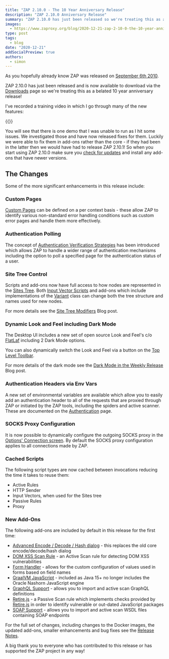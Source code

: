 ```yaml
---
title: "ZAP 2.10.0 - The 10 Year Anniversary Release"
description: "ZAP 2.10.0 Anniversary Release"
summary: "ZAP 2.10.0 has just been released so we're treating this as a belated 10 year anniversary release!"
images:
  - https://www.zaproxy.org/blog/2020-12-21-zap-2-10-0-the-10-year-anniversary-release/images/2-10-0-loading.png
type: post
tags:
  - blog
date: "2020-12-21"
addSocialPreview: true
authors:
  - simon
---
```


As you hopefully already know ZAP was released on [September 6th 2010](/blog/2020-09-06-zap-is-ten-years-old/).

ZAP 2.10.0 has just been released and is now available to download via the [Downloads](/download/) page so we're treating this as a belated 10 year anniversary release!

I've recorded a training video in which I go through many of the new features:

{{<youtube uuid="rrVr-_-y6Xo">}}

You will see that there is one demo that I was unable to run as I hit some issues. We investigated those and have now released fixes for them.
Luckily we were able to fix them in add-ons rather than the core - if they had been in the latter then we would have had to release ZAP 2.10.1!
So when you start using ZAP 2.10.0 make sure you [check for updates](/docs/desktop/start/features/marketplace/) and install any add-ons that have newer versions.

## The Changes

Some of the more significant enhancements in this release include:

### Custom Pages

[Custom Pages](/docs/desktop/start/features/custompages/) can be defined on a per context basis -
these allow ZAP to identify various non-standard error handling conditions such as custom error pages and handle them more effectively.

### Authentication Polling

The concept of [Authentication Verification Strategies](/docs/desktop/start/features/authstrategies/) has been introduced which allows ZAP to handle
a wider range of authentication mechanisms including the option to poll a specified page for the authentication status of a user.

### Site Tree Control

Scripts and add-ons now have full access to how nodes are represented in the [Sites Tree](/docs/desktop/start/features/sitestree/).
Both [Input Vector Scripts](https://github.com/zaproxy/community-scripts/tree/main/variant/) and add-ons which include implementations of the
[Variant](https://static.javadoc.io/org.zaproxy/zap/2.10.0/org/parosproxy/paros/core/scanner/Variant.html) class can change both the tree
structure and names used for new nodes.

For more details see the [Site Tree Modifiers](/blog/2020-09-22-sites-tree-modifiers/) Blog post.

### Dynamic Look and Feel including Dark Mode

The Desktop UI includes a new set of open source Look and Feel's c/o [FlatLaf](https://github.com/JFormDesigner/FlatLaf) including 2 Dark Mode options.

You can also dynamically switch the Look and Feel via a button on the [Top Level Toolbar](/docs/desktop/ui/tltoolbar/).

For more details of the dark mode see the [Dark Mode in the Weekly Release](/blog/2020-03-04-dark-mode-in-the-weekly-release/) Blog post.

### Authentication Headers via Env Vars

A new set of environmental variables are available which allow you to easily add an authentication header to all of the requests that are proxied through ZAP or initiated by the ZAP tools, including the spiders and active scanner.
These are documented on the [Authentication](/docs/desktop/start/features/authentication/#envvars) page.

### SOCKS Proxy Configuration

It is now possible to dynamically configure the outgoing SOCKS proxy in the [Options' Connection screen](/docs/desktop/ui/dialogs/options/connection/).
By default the SOCKS proxy configuration applies to all connections made by ZAP.

### Cached Scripts

The following script types are now cached between invocations reducing the time it takes to reuse them:

- Active Rules
- HTTP Sender
- Input Vectors, when used for the Sites tree
- Passive Rules
- Proxy

### New Add-Ons

The following add-ons are included by default in this release for the first time:

- [Advanced Encode / Decode / Hash dialog](/docs/desktop/addons/encode-decode-hash/) - this replaces the old core encode/decode/hash dialog
- [DOM XSS Scan Rule](/docs/desktop/addons/dom-xss-active-scan-rule/) - an Active Scan rule for detecting DOM XSS vulnerabilities
- [Form Handler](/docs/desktop/addons/form-handler/) - allows for the custom configuration of values used in forms based on field names
- [GraalVM JavaScript](/docs/desktop/addons/graalvm-javascript/) - included as Java 15+ no longer includes the Oracle Nashorn JavaScript engine
- [GraphQL Support](/docs/desktop/addons/graphql-support/) - allows you to import and active scan GraphQL definitions
- [Retire.js](/docs/desktop/addons/retire.js/) - a Passive Scan rule which implements checks provided by [Retire.js](https://retirejs.github.io/retire.js/) in order to identify vulnerable or out-dated JavaScript packages
- [SOAP Support](/docs/desktop/addons/soap-support/) - allows you to import and active scan WSDL files containing SOAP endpoints

For the full set of changes, including changes to the Docker images, the updated add-ons, smaller enhancements and bug fixes see the [Release Notes](/docs/desktop/releases/2.10.0/).

A big thank you to everyone who has contributed to this release or has supported the ZAP project in any way!

